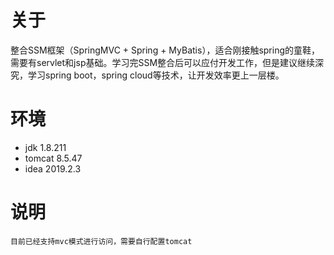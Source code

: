 # 关于
整合SSM框架（SpringMVC + Spring + MyBatis），适合刚接触spring的童鞋，需要有servlet和jsp基础。学习完SSM整合后可以应付开发工作，但是建议继续深究，学习spring boot，spring cloud等技术，让开发效率更上一层楼。


# 环境
- jdk 1.8.211
- tomcat 8.5.47
- idea 2019.2.3

# 说明
    目前已经支持mvc模式进行访问，需要自行配置tomcat